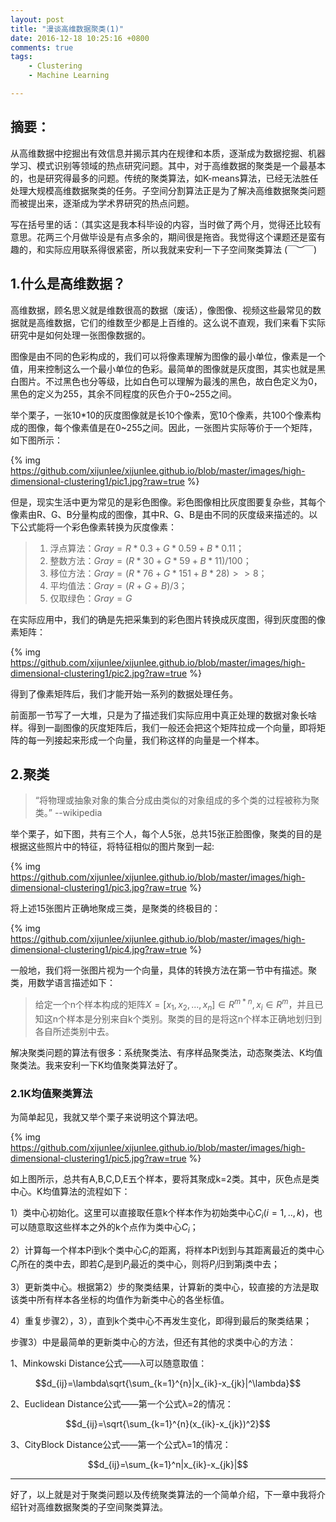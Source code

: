 ```yaml
---
layout: post
title: "漫谈高维数据聚类(1)"
date: 2016-12-18 10:25:16 +0800
comments: true
tags: 
	- Clustering
	- Machine Learning

---
```


## 摘要：

从高维数据中挖掘出有效信息并揭示其内在规律和本质，逐渐成为数据挖掘、机器学习、模式识别等领域的热点研究问题。其中，对于高维数据的聚类是一个最基本的，也是研究得最多的问题。传统的聚类算法，如K-means算法，已经无法胜任处理大规模高维数据聚类的任务。子空间分割算法正是为了解决高维数据聚类问题而被提出来，逐渐成为学术界研究的热点问题。

写在括号里的话：（其实这是我本科毕设的内容，当时做了两个月，觉得还比较有意思。花两三个月做毕设是有点多余的，期间很是拖沓。我觉得这个课题还是蛮有趣的，和实际应用联系得很紧密，所以我就来安利一下子空间聚类算法 (￣︶￣)


## 1.什么是高维数据？
高维数据，顾名思义就是维数很高的数据（废话），像图像、视频这些最常见的数据就是高维数据，它们的维数至少都是上百维的。这么说不直观，我们来看下实际研究中是如何处理一张图像数据的。

<!--more-->

图像是由不同的色彩构成的，我们可以将像素理解为图像的最小单位，像素是一个值，用来控制这么一个最小单位的色彩。最简单的图像就是灰度图，其实也就是黑白图片。不过黑色也分等级，比如白色可以理解为最浅的黑色，故白色定义为0，黑色的定义为255，其余不同程度的灰色介于0~255之间。

举个栗子，一张10*10的灰度图像就是长10个像素，宽10个像素，共100个像素构成的图像，每个像素值是在0~255之间。因此，一张图片实际等价于一个矩阵，如下图所示：

{% img https://github.com/xijunlee/xijunlee.github.io/blob/master/images/high-dimensional-clustering1/pic1.jpg?raw=true %}


但是，现实生活中更为常见的是彩色图像。彩色图像相比灰度图要复杂些，其每个像素由R、G、B分量构成的图像，其中R、G、B是由不同的灰度级来描述的。以下公式能将一个彩色像素转换为灰度像素：

> 1. 浮点算法：$Gray=R*0.3+G*0.59+B*0.11$；
> 2. 整数方法：$Gray=(R*30+G*59+B*11)/100$；
> 3. 移位方法：$Gray=(R*76+G*151+B*28)>>8$；
> 4. 平均值法：$Gray=(R+G+B)/3$；
> 5. 仅取绿色：$Gray=G$

在实际应用中，我们的确是先把采集到的彩色图片转换成灰度图，得到灰度图的像素矩阵：

{% img https://github.com/xijunlee/xijunlee.github.io/blob/master/images/high-dimensional-clustering1/pic2.jpg?raw=true %}

得到了像素矩阵后，我们才能开始一系列的数据处理任务。

前面那一节写了一大堆，只是为了描述我们实际应用中真正处理的数据对象长啥样。得到一副图像的灰度矩阵后，我们一般还会把这个矩阵拉成一个向量，即将矩阵的每一列接起来形成一个向量，我们称这样的向量是一个样本。

## 2.聚类

>“将物理或抽象对象的集合分成由类似的对象组成的多个类的过程被称为聚类。” --wikipedia

举个栗子，如下图，共有三个人，每个人5张，总共15张正脸图像，聚类的目的是根据这些照片中的特征，将特征相似的图片聚到一起:

{% img https://github.com/xijunlee/xijunlee.github.io/blob/master/images/high-dimensional-clustering1/pic3.jpg?raw=true %}

将上述15张图片正确地聚成三类，是聚类的终极目的：

{% img https://github.com/xijunlee/xijunlee.github.io/blob/master/images/high-dimensional-clustering1/pic4.jpg?raw=true %}

一般地，我们将一张图片视为一个向量，具体的转换方法在第一节中有描述。聚类，用数学语言描述如下：

>给定一个n个样本构成的矩阵$X=[x_1,x_2,...,x_n] \in R^{m*n},x_i\in R^m$，并且已知这n个样本是分别来自k个类别。聚类的目的是将这n个样本正确地划归到各自所述类别中去。

解决聚类问题的算法有很多：系统聚类法、有序样品聚类法，动态聚类法、K均值聚类法。我来安利一下K均值聚类算法好了。

### 2.1K均值聚类算法

为简单起见，我就又举个栗子来说明这个算法吧。

{% img https://github.com/xijunlee/xijunlee.github.io/blob/master/images/high-dimensional-clustering1/pic5.jpg?raw=true %}

如上图所示，总共有A,B,C,D,E五个样本，要将其聚成k=2类。其中，灰色点是类中心。K均值算法的流程如下：

1）类中心初始化。这里可以直接取任意k个样本作为初始类中心${C_i}(i=1,..,k)$，也可以随意取这些样本之外的k个点作为类中心${C_i}$；

2）计算每一个样本Pi到k个类中心${C_i}$的距离，将样本Pi划到与其距离最近的类中心${C_j}$所在的类中去，即若${C_j}$是到${P_i}$最近的类中心，则将${P_i}$归到第j类中去；

3）更新类中心。根据第2）步的聚类结果，计算新的类中心，较直接的方法是取该类中所有样本各坐标的均值作为新类中心的各坐标值。

4）重复步骤2），3），直到k个类中心不再发生变化，即得到最后的聚类结果；

步骤3）中是最简单的更新类中心的方法，但还有其他的求类中心的方法：

1、Minkowski Distance公式——λ可以随意取值：

$$d_{ij}=\lambda\sqrt{\sum_{k=1}^{n}|x_{ik}-x_{jk}|^\lambda}$$

2、Euclidean Distance公式——第一个公式λ=2的情况：

$$d_{ij}=\sqrt{\sum_{k=1}^{n}(x_{ik}-x_{jk})^2}$$

3、CityBlock Distance公式——第一个公式λ=1的情况：

$$d_{ij}=\sum_{k=1}^n|x_{ik}-x_{jk}|$$

------

好了，以上就是对于聚类问题以及传统聚类算法的一个简单介绍，下一章中我将介绍针对高维数据聚类的子空间聚类算法。

